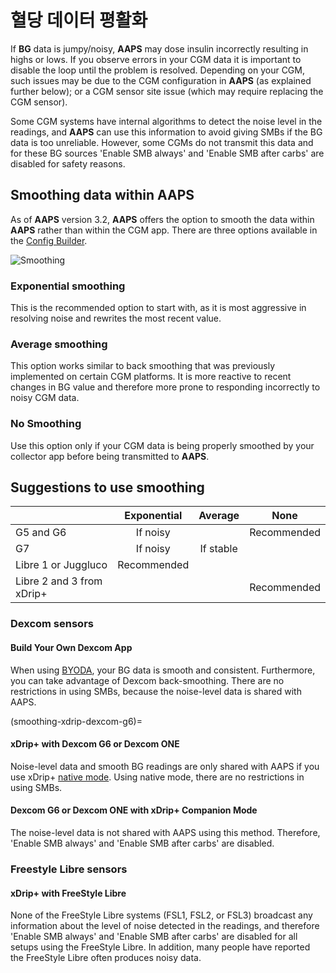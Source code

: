 # 혈당 데이터 평활화

If **BG** data is jumpy/noisy, **AAPS** may dose insulin incorrectly resulting in highs or lows. If you observe errors in your CGM data it is important to disable the loop until the problem is resolved. Depending on your CGM, such issues may be due to the CGM configuration in **AAPS** (as explained further below); or a CGM sensor site issue (which may require replacing the CGM sensor).

Some CGM systems have internal algorithms to detect the noise level in the readings, and **AAPS** can use this information to avoid giving SMBs if the BG data is too unreliable. However, some CGMs do not transmit this data and for these BG sources 'Enable SMB always' and 'Enable SMB after carbs' are disabled for safety reasons.

## Smoothing data within AAPS

As of **AAPS** version 3.2, **AAPS** offers the option to smooth the data within **AAPS** rather than within the CGM app. There are three options available in the [Config Builder](../SettingUpAaps/ConfigBuilder.md).

![Smoothing](../images/ConfBuild_Smoothing.png)

### Exponential smoothing

This is the recommended option to start with, as it is most aggressive in resolving noise and rewrites the most recent value.

### Average smoothing

This option works similar to back smoothing that was previously implemented on certain CGM platforms. It is more reactive to recent changes in BG value and therefore more prone to responding incorrectly to noisy CGM data.

### No Smoothing

Use this option only if your CGM data is being properly smoothed by your collector app before being transmitted to **AAPS**.

## Suggestions to use smoothing

|                           | Exponential |  Average  |    None     |
| ------------------------- |:-----------:|:---------:|:-----------:|
| G5 and G6                 |  If noisy   |           | Recommended |
| G7                        |  If noisy   | If stable |             |
| Libre 1 or Juggluco       | Recommended |           |             |
| Libre 2 and 3 from xDrip+ |             |           | Recommended |

### Dexcom sensors

#### Build Your Own Dexcom App
When using [BYODA](#DexcomG6-if-using-g6-with-build-your-own-dexcom-app), your BG data is smooth and consistent. Furthermore, you can take advantage of Dexcom back-smoothing. There are no restrictions in using SMBs, because the noise-level data is shared with AAPS.

(smoothing-xdrip-dexcom-g6)=
#### xDrip+ with Dexcom G6 or Dexcom ONE
Noise-level data and smooth BG readings are only shared with AAPS if you use xDrip+ [native mode](https://navid200.github.io/xDrip/docs/Native-Algorithm). Using native mode, there are no restrictions in using SMBs.

#### Dexcom G6 or Dexcom ONE with xDrip+ Companion Mode
The noise-level data is not shared with AAPS using this method. Therefore, 'Enable SMB always' and 'Enable SMB after carbs' are disabled.

### Freestyle Libre sensors

#### xDrip+ with FreeStyle Libre
None of the FreeStyle Libre systems (FSL1, FSL2, or FSL3) broadcast any information about the level of noise detected in the readings, and therefore 'Enable SMB always' and 'Enable SMB after carbs' are disabled for all setups using the FreeStyle Libre. In addition, many people have reported the FreeStyle Libre often produces noisy data.
